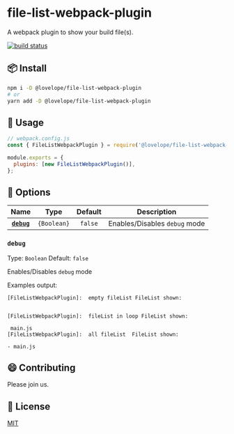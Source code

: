 # file-list-webpack-plugin

A webpack plugin to show your build file(s).

[![build status][travis-ci]][travis-ci-url]

## 📦 Install

```bash
npm i -D @lovelope/file-list-webpack-plugin
# or
yarn add -D @lovelope/file-list-webpack-plugin
```

## 🔨 Usage

```js
// webpack.config.js
const { FileListWebpackPlugin } = require('@lovelope/file-list-webpack-plugin');

module.exports = {
  plugins: [new FileListWebpackPlugin()],
};
```

## 🔧 Options

|         Name          |    Type     | Default | Description                   |
| :-------------------: | :---------: | :-----: | ----------------------------- |
| **[`debug`](#debug)** | `{Boolean}` | `false` | Enables/Disables `debug` mode |

### `debug`

Type: `Boolean`
Default: `false`

Enables/Disables `debug` mode

Examples output:

```
[FileListWebpackPlugin]:  empty fileList FileList shown:


[FileListWebpackPlugin]:  fileList in loop FileList shown:

 main.js
[FileListWebpackPlugin]:  all fileList  FileList shown:

- main.js
```

## 😄 Contributing

Please join us.

## 🔑 License

[MIT](./LICENSE)

[travis-ci]: https://travis-ci.org/lovelope/file-list-webpack-plugin.svg?branch=master
[travis-ci-url]: https://travis-ci.org/lovelope/file-list-webpack-plugin
